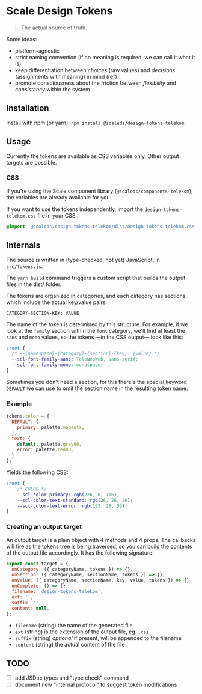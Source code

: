 # Scale Design Tokens

> The actual source of truth.

Some ideas:

- platform-agnostic
- strict naming convention (if no meaning is required, we can call it what it is)
- keep differentiation between *choices* (raw values) and *decisions* (assignments with meaning) in mind ([ref](https://lukasoppermann.medium.com/design-tokens-what-are-they-how-will-they-help-you-b73f80f602ab))
- promote consciousness about the friction between _flexibility_ and _consistency_ within the system

## Installation

Install with npm (or yarn): `npm install @scaleds/design-tokens-telekom`

## Usage

Currently the tokens are available as CSS variables only. Other output targets are possible.

### CSS

If you're using the Scale component library (`@scaleds/components-telekom`), the variables are already available for you.

If you want to use the tokens independently, import the `design-tokens-telekom.css` file in your CSS .

```css
@import '@scaleds/design-tokens-telekom/dist/design-tokens-telekom.css';
```

## Internals

The source is written in (type-checked, not yet) JavaScript, in `src/tokens.js`.

The `yarn build` command triggers a custom script that builds the output files in the dist/ folder.

The tokens are organized in categories, and each category has sections, which include the actual key/value pairs.

`CATEGORY-SECTION-KEY: VALUE`

The name of the token is determined by this structure. For example, if we look at the `family` section within the `font` category, we'll find at least the `sans` and `mono` values, so the tokens —in the CSS output— look like this:

```css
:root {
  /* --{namespace}-{category}-{section}-{key}: {value} */
  --scl-font-family-sans: TeleNeoWeb, sans-serif;
  --scl-font-family-mono: monospace;
}
```

Sometimes you don't need a section, for this there's the special keyword `DEFAULT` we can use to omit the section name in the resulting token name.

### Example

```js
tokens.color = {
  DEFAULT: {
    primary: palette.magenta,
  },
  text: {
    default: palette.grey90,
    error: palette.red80,
  }
};
```

Yields the following CSS:

```css
:root {
    /* COLOR */
    --scl-color-primary: rgb(226, 0, 116);
    --scl-color-text-standard: rgb(26, 26, 26);
    --scl-color-text-error: rgb(195, 28, 59);
}
```

### Creating an output target

An output target is a plain object with 4 methods and 4 props. The callbacks will fire as the tokens tree is being traversed, so you can build the contents of the output file accordingly. It has the following signature:

```js
export const target = {
  onCategory: ({ categoryName, tokens }) => {},
  onSection: ({ categoryName, sectionName, tokens }) => {},
  onValue: ({ categoryName, sectionName, key, value, tokens }) => {},
  onComplete: () => {},
  filename: 'design-tokens-telekom',
  ext: '',
  suffix: '',
  content: null,
};
```

- `filename` (string) the name of the generated file
- `ext` (string) is the extension of the output file, eg. `.css`
- `suffix` (string) *optional* if present, will be appended to the filename
- `content` (string) the actual content of the file

## TODO

- [ ] add JSDoc types and "type check" command
- [ ] document new "internal protocol" to suggest token modifications